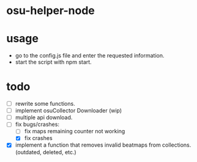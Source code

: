 # osu-helper-node

# usage
- go to the config.js file and enter the requested information.
- start the script with npm start.

# todo
- [ ] rewrite some functions.
- [ ] implement osuCollector Downloader (wip)
- [ ] multiple api download.
- [ ] fix bugs/crashes:
    - [ ] fix maps remaining counter not working 
    - [x] fix crashes 
- [x] implement a function that removes invalid beatmaps from collections. (outdated, deleted, etc.)
